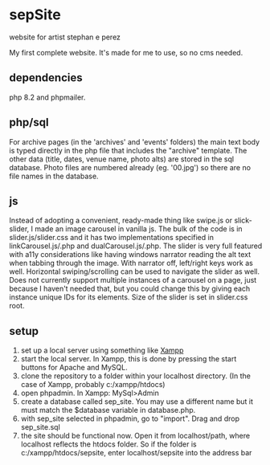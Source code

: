 # sepSite
website for artist stephan e perez

My first complete website. It's made for me to use, so no cms needed.

dependencies
----------
php 8.2 and phpmailer.

php/sql
----------
For archive pages (in the 'archives' and 'events' folders) the main text body is typed directly in the php file that includes the "archive" template. The other data (title, dates, venue name, photo alts) are stored in the sql database. Photo files are numbered already (eg. '00.jpg') so there are no file names in the database. 

js
----------
Instead of adopting a convenient, ready-made thing like swipe.js or slick-slider, I made an image carousel in vanilla js. The bulk of the code is in slider.js/slider.css and it has two implementations specified in linkCarousel.js/.php and dualCarousel.js/.php. The slider is very full featured with a11y considerations like having windows narrator reading the alt text when tabbing through the image. With narrator off, left/right keys work as well. Horizontal swiping/scrolling can be used to navigate the slider as well. Does not currently support multiple instances of a carousel on a page, just because I haven't needed that, but you could change this by giving each instance unique IDs for its elements. Size of the slider is set in slider.css root.

setup
----------
1) set up a local server using something like [Xampp](https://www.apachefriends.org/download.html)
2) start the local server. In Xampp, this is done by pressing the start buttons for Apache and MySQL.
3) clone the repository to a folder within your localhost directory. (In the case of Xampp, probably c:/xampp/htdocs)
4) open phpadmin. In Xampp: MySql>Admin
5) create a database called sep_site. You may use a different name but it must match the $database variable in database.php.
6) with sep_site selected in phpadmin, go to "import". Drag and drop sep_site.sql
7) the site should be functional now. Open it from localhost/path, where localhost reflects the htdocs folder. So if the folder is c:/xampp/htdocs/sepsite, enter localhost/sepsite into the address bar
